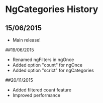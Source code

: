 NgCategories History
============

## 15/06/2015
- Main release!

##19/06/2015
- Renamed ngFilters in ngOnce
- Added option "count" for ngOnce
- Added option "scrict" for ngCategories

##20/11/2015
- Added filtered count feature
- Improved performance